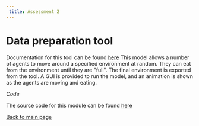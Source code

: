 ```yaml
---
 title: Assessment 2
---
```


Data preparation tool
=====================

Documentation for this tool can be found [here](https://github.com/FayeChant/GEOG5991M_Assessment2)
This model allows a number of agents to move around a specified environment at random. 
They can eat from the environment until they are "full". The final environment is exported from the tool.
A GUI is provided to run the model, and an animation is shown as the agents are moving and eating.

*Code*

The source code for this module can be found [here](https://github.com/FayeChant/GEOG5991M_Assessment2)

[Back to main page](https://fayechant.github.io/index.html)
